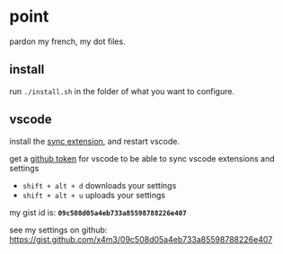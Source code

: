 # point
pardon my french, my dot files.

## install
run `./install.sh` in the folder of what you want to configure.

## vscode
install the [sync extension](https://marketplace.visualstudio.com/items?itemName=Shan.code-settings-sync), and restart vscode.

get a [github token](https://github.com/settings/tokens) for vscode to be able to sync vscode extensions and settings

 - `shift + alt + d` downloads your settings
 - `shift + alt + u` uploads your settings

my gist id is: **`09c508d05a4eb733a85598788226e407`**

see my settings on github: https://gist.github.com/x4m3/09c508d05a4eb733a85598788226e407
